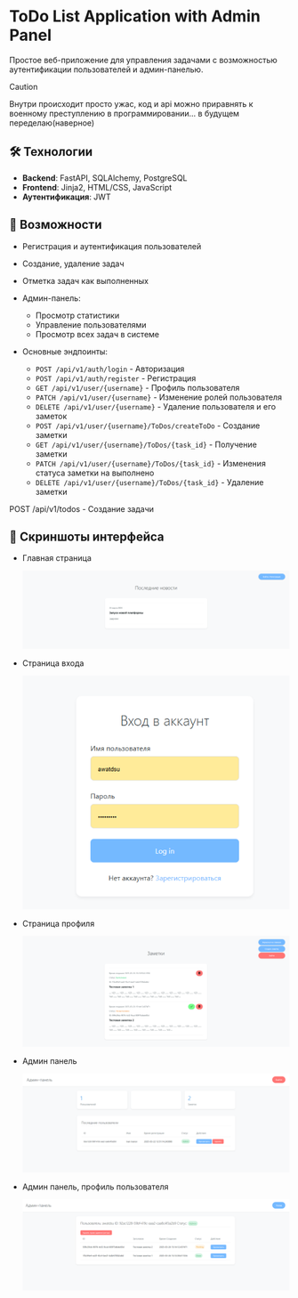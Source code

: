 # ToDo List Application with Admin Panel

Простое веб-приложение для управления задачами с возможностью аутентификации пользователей и админ-панелью.

> [!CAUTION]
> Внутри происходит просто ужас, код и api можно приравнять к военному преступлению в программировании... в будущем переделаю(наверное)

## 🛠 Технологии
- **Backend**: FastAPI, SQLAlchemy, PostgreSQL
- **Frontend**: Jinja2, HTML/CSS, JavaScript
- **Аутентификация**: JWT

## 🌟 Возможности
- Регистрация и аутентификация пользователей
- Создание, удаление задач
- Отметка задач как выполненных
- Админ-панель:
  - Просмотр статистики
  - Управление пользователями
  - Просмотр всех задач в системе
    
- Основные эндпоинты:

  - `POST /api/v1/auth/login` - Авторизация
  - `POST /api/v1/auth/register` - Регистрация
  - `GET /api/v1/user/{username}` - Профиль пользователя
  - `PATCH /api/v1/user/{username}` - Изменение ролей пользователя
  - `DELETE /api/v1/user/{username}` - Удаление пользователя и его заметок
  - `POST /api/v1/user/{username}/ToDos/createToDo` - Cоздание заметки
  - `GET /api/v1/user/{username}/ToDos/{task_id}` - Получение заметки
  - `PATCH /api/v1/user/{username}/ToDos/{task_id}` - Изменения статуса заметки на выполнено
  - `DELETE /api/v1/user/{username}/ToDos/{task_id}` - Удаление заметки

POST /api/v1/todos - Создание задачи
## 🌟 Скриншоты интерфейса
- Главная страница
  
  ![Главная страница](https://github.com/awatdsu/ToDo_FastAPI/blob/main/assets/index.png)

- Страница входа

  ![Страница входа](https://github.com/awatdsu/ToDo_FastAPI/blob/main/assets/login.png)

- Страница профиля

  ![Страница профиля](https://github.com/awatdsu/ToDo_FastAPI/blob/main/assets/profile.png)

- Админ панель

  ![Админ панель](https://github.com/awatdsu/ToDo_FastAPI/blob/main/assets/admin.png)

- Админ панель, профиль пользователя

  ![Админ панель, профиль пользователя](https://github.com/awatdsu/ToDo_FastAPI/blob/main/assets/admin_profile.png)
